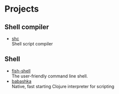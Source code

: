 # Projects

## Shell compiler

- [shc](https://github.com/neurobin/shc)
  <br/>Shell script compiler

## Shell 

- [fish-shell](https://github.com/fish-shell/fish-shell)
  <br/>The user-friendly command line shell.
- [babashka](https://github.com/babashka/babashka)
  <br/>Native, fast starting Clojure interpreter for scripting